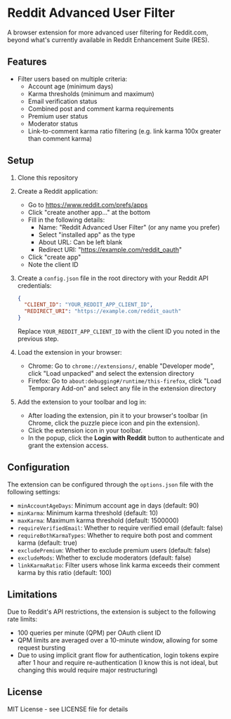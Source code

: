 # Reddit Advanced User Filter

A browser extension for more advanced user filtering for Reddit.com, beyond what's currently available in Reddit Enhancement Suite (RES).

## Features

- Filter users based on multiple criteria:
  - Account age (minimum days)
  - Karma thresholds (minimum and maximum)
  - Email verification status
  - Combined post and comment karma requirements
  - Premium user status
  - Moderator status
  - Link-to-comment karma ratio filtering (e.g. link karma 100x greater than comment karma)

## Setup

1. Clone this repository

2. Create a Reddit application:
   - Go to https://www.reddit.com/prefs/apps
   - Click "create another app..." at the bottom
   - Fill in the following details:
     - Name: "Reddit Advanced User Filter" (or any name you prefer)
     - Select "installed app" as the type
     - About URL: Can be left blank
     - Redirect URI: "https://example.com/reddit_oauth"
   - Click "create app"
   - Note the client ID

3. Create a `config.json` file in the root directory with your Reddit API credentials:
   ```json
   {
     "CLIENT_ID": "YOUR_REDDIT_APP_CLIENT_ID",
     "REDIRECT_URI": "https://example.com/reddit_oauth"
   }
   ```
   Replace `YOUR_REDDIT_APP_CLIENT_ID` with the client ID you noted in the previous step.

4. Load the extension in your browser:
   - Chrome: Go to `chrome://extensions/`, enable "Developer mode", click "Load unpacked" and select the extension directory
   - Firefox: Go to `about:debugging#/runtime/this-firefox`, click "Load Temporary Add-on" and select any file in the extension directory

5. Add the extension to your toolbar and log in:
   - After loading the extension, pin it to your browser's toolbar (in Chrome, click the puzzle piece icon and pin the extension).
   - Click the extension icon in your toolbar.
   - In the popup, click the **Login with Reddit** button to authenticate and grant the extension access.

## Configuration

The extension can be configured through the `options.json` file with the following settings:

- `minAccountAgeDays`: Minimum account age in days (default: 90)
- `minKarma`: Minimum karma threshold (default: 10)
- `maxKarma`: Maximum karma threshold (default: 1500000)
- `requireVerifiedEmail`: Whether to require verified email (default: false)
- `requireBothKarmaTypes`: Whether to require both post and comment karma (default: true)
- `excludePremium`: Whether to exclude premium users (default: false)
- `excludeMods`: Whether to exclude moderators (default: false)
- `linkKarmaRatio`: Filter users whose link karma exceeds their comment karma by this ratio (default: 100)

## Limitations

Due to Reddit's API restrictions, the extension is subject to the following rate limits:

- 100 queries per minute (QPM) per OAuth client ID
- QPM limits are averaged over a 10-minute window, allowing for some request bursting
- Due to using implicit grant flow for authentication, login tokens expire after 1 hour and require re-authentication (I know this is not ideal, but changing this would require major restructuring)

## License

MIT License - see LICENSE file for details 